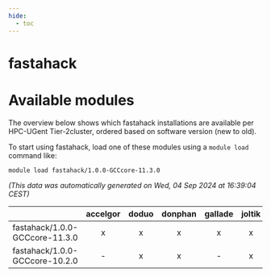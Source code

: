 ```yaml
---
hide:
  - toc
---
```


fastahack
=========

# Available modules


The overview below shows which fastahack installations are available per HPC-UGent Tier-2cluster, ordered based on software version (new to old).

To start using fastahack, load one of these modules using a `module load` command like:

```shell
module load fastahack/1.0.0-GCCcore-11.3.0
```

*(This data was automatically generated on Wed, 04 Sep 2024 at 16:39:04 CEST)*  

| |accelgor|doduo|donphan|gallade|joltik|shinx|skitty|
| :---: | :---: | :---: | :---: | :---: | :---: | :---: | :---: |
|fastahack/1.0.0-GCCcore-11.3.0|x|x|x|x|x|-|x|
|fastahack/1.0.0-GCCcore-10.2.0|-|x|x|-|x|-|x|
